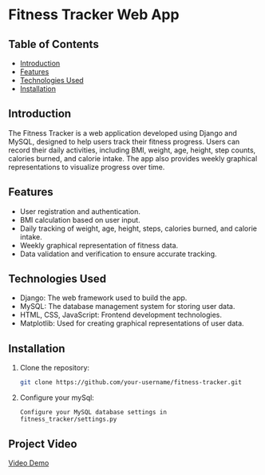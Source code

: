 # Fitness Tracker Web App

## Table of Contents
- [Introduction](#introduction)
- [Features](#features)
- [Technologies Used](#technologies-used)
- [Installation](#installation)

## Introduction

The Fitness Tracker is a web application developed using Django and MySQL, designed to help users track their fitness progress. Users can record their daily activities, including BMI, weight, age, height, step counts, calories burned, and calorie intake. The app also provides weekly graphical representations to visualize progress over time.

## Features

- User registration and authentication.
- BMI calculation based on user input.
- Daily tracking of weight, age, height, steps, calories burned, and calorie intake.
- Weekly graphical representation of fitness data.
- Data validation and verification to ensure accurate tracking.

## Technologies Used



- Django: The web framework used to build the app.
- MySQL: The database management system for storing user data.
- HTML, CSS, JavaScript: Frontend development technologies.
- Matplotlib: Used for creating graphical representations of user data.

## Installation

1. Clone the repository:

   ```bash
   git clone https://github.com/your-username/fitness-tracker.git
2. Configure your mySql:
   ```
   Configure your MySQL database settings in fitness_tracker/settings.py
## Project Video

[Video Demo](https://youtu.be/Kn6D9fKqJEM?si=hSChg9BMq00sEKzT)
